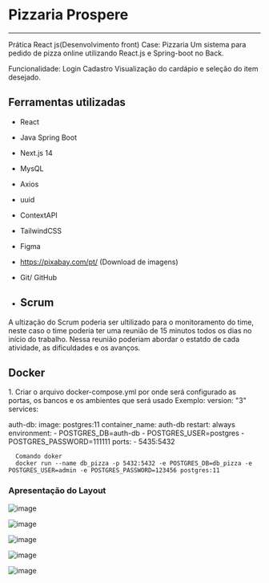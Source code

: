 <h1>Pizzaria Prospere</h1>

--------------------------------------
Prática React js(Desenvolvimento front)
Case: Pizzaria
Um sistema para pedido de pizza online utilizando React.js e Spring-boot no Back.

Funcionalidade: Login
                Cadastro
                Visualização do cardápio e seleção do item desejado.


<h2>Ferramentas utilizadas</h2>

- React
- Java Spring Boot
- Next.js 14
- MysQL
- Axios
- uuid
- ContextAPI
- TailwindCSS
- Figma
- https://pixabay.com/pt/ (Download de imagens)
- Git/ GitHub

- <h2>Scrum</h2>
A ultização do Scrum poderia ser ultilizado para o monitoramento do time, neste caso o time poderia ter uma reunião de 15 minutos todos os dias no
início do trabalho. Nessa reunião poderiam abordar o estatdo de cada atividade, as dificuldades e os avanços.

<h2>Docker</h2>
1. Criar o arquivo docker-compose.yml por onde será configurado as portas, os bancos e os ambientes que será usado
 Exemplo:
version: "3"
services:

  auth-db:
    image: postgres:11
    container_name: auth-db
    restart: always
    environment:
      - POSTGRES_DB=auth-db
      - POSTGRES_USER=postgres
      - POSTGRES_PASSWORD=111111
    ports:
      - 5435:5432
      
      Comando doker
      docker run --name db_pizza -p 5432:5432 -e POSTGRES_DB=db_pizza -e POSTGRES_USER=admin -e POSTGRES_PASSWORD=123456 postgres:11

  <h3>Apresentação do Layout</h3>

![image](https://github.com/AndreLuvetama/proj-pizzaria/assets/8740271/fdd7f0e3-18b4-4390-8e04-93c1157f9846)

![image](https://github.com/AndreLuvetama/proj-pizzaria/assets/8740271/345abcef-5768-4bd7-902d-2fcc5def366d)

![image](https://github.com/AndreLuvetama/proj-pizzaria/assets/8740271/e1d5bca4-19b3-4bdc-9a45-bbfd425ce3df)

![image](https://github.com/AndreLuvetama/proj-pizzaria/assets/8740271/92e59d78-5cfb-439e-bed9-403ba52bb8bf)

![image](https://github.com/AndreLuvetama/proj-pizzaria/assets/8740271/e451f4db-ee7b-41d7-b541-4a2b4838cf54)






                
